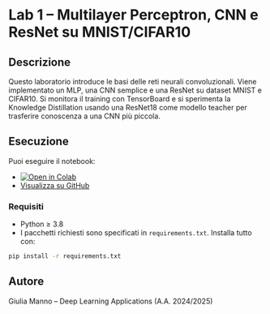 # Lab 1 – Multilayer Perceptron, CNN e ResNet su MNIST/CIFAR10

## Descrizione

Questo laboratorio introduce le basi delle reti neurali convoluzionali. Viene implementato un MLP, una CNN semplice e una ResNet su dataset MNIST e CIFAR10. Si monitora il training con TensorBoard e si sperimenta la Knowledge Distillation usando una ResNet18 come modello teacher per trasferire conoscenza a una CNN più piccola.

## Esecuzione

Puoi eseguire il notebook:

- [![Open in Colab](https://colab.research.google.com/assets/colab-badge.svg)](https://colab.research.google.com/github/giuliamanno16/DLAppl_lab25/blob/main/Lab1-CNNs.ipynb)
- [Visualizza su GitHub ](https://github.com/giuliamanno16/DLAppl_lab25/blob/main/Lab1-CNNs.ipynb)

### Requisiti

- Python ≥ 3.8
- I pacchetti richiesti sono specificati in `requirements.txt`. Installa tutto con:

```bash
pip install -r requirements.txt
```

## Autore

Giulia Manno – Deep Learning Applications (A.A. 2024/2025)
